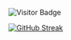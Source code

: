 ![Visitor Badge](https://komarev.com/ghpvc/?username=YourGitHubUsername&color=green)

[![GitHub Streak](https://streak-stats.demolab.com/?user=nizarmahi&theme=highcontrast)](https://git.io/streak-stats)

